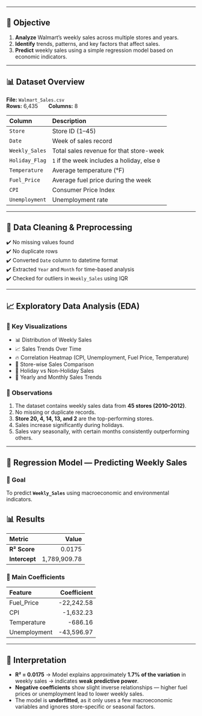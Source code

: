 
---

## 🎯 Objective

1. **Analyze** Walmart’s weekly sales across multiple stores and years.  
2. **Identify** trends, patterns, and key factors that affect sales.  
3. **Predict** weekly sales using a simple regression model based on economic indicators.

---

## 📊 Dataset Overview

**File:** `Walmart_Sales.csv`  
**Rows:** 6,435  **Columns:** 8  

| Column | Description |
|:--------|:------------|
| `Store` | Store ID (1–45) |
| `Date` | Week of sales record |
| `Weekly_Sales` | Total sales revenue for that store-week |
| `Holiday_Flag` | `1` if the week includes a holiday, else `0` |
| `Temperature` | Average temperature (°F) |
| `Fuel_Price` | Average fuel price during the week |
| `CPI` | Consumer Price Index |
| `Unemployment` | Unemployment rate |

---

## 🧠 Data Cleaning & Preprocessing

✔️ No missing values found  
✔️ No duplicate rows  
✔️ Converted `Date` column to datetime format  
✔️ Extracted `Year` and `Month` for time-based analysis  
✔️ Checked for outliers in `Weekly_Sales` using IQR  

---

## 📈 Exploratory Data Analysis (EDA)

### 🧩 Key Visualizations
- 📊 Distribution of Weekly Sales  
- 📈 Sales Trends Over Time  
- 🔥 Correlation Heatmap (CPI, Unemployment, Fuel Price, Temperature)  
- 🏪 Store-wise Sales Comparison  
- 🎉 Holiday vs Non-Holiday Sales  
- 📅 Yearly and Monthly Sales Trends  

### 🧾 Observations
1. The dataset contains weekly sales data from **45 stores (2010–2012)**.  
2. No missing or duplicate records.  
3. **Store 20, 4, 14, 13, and 2** are the top-performing stores.  
4. Sales increase significantly during holidays.  
5. Sales vary seasonally, with certain months consistently outperforming others.  

---

## 🤖 Regression Model — Predicting Weekly Sales

### 🎯 Goal
To predict **`Weekly_Sales`** using macroeconomic and environmental indicators.

## 📊 Results

| **Metric** | **Value** |
|:------------|-----------:|
| **R² Score** | 0.0175 |
| **Intercept** | 1,789,909.78 |

### 🔹 Main Coefficients

| **Feature** | **Coefficient** |
|:-------------|----------------:|
| Fuel_Price | -22,242.58 |
| CPI | -1,632.23 |
| Temperature | -686.16 |
| Unemployment | -43,596.97 |

---

## 🧩 Interpretation

- **R² = 0.0175** → Model explains approximately **1.7% of the variation** in weekly sales → indicates **weak predictive power**.  
- **Negative coefficients** show slight inverse relationships — higher fuel prices or unemployment lead to lower weekly sales.  
- The model is **underfitted**, as it only uses a few macroeconomic variables and ignores store-specific or seasonal factors.

